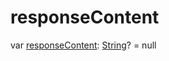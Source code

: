 # responseContent


var [responseContent](response-content.md): [String](https://kotlinlang.org/api/latest/jvm/stdlib/kotlin/-string/index.html)? = null
